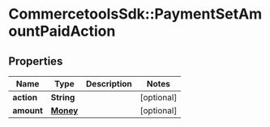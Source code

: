 # CommercetoolsSdk::PaymentSetAmountPaidAction

## Properties
Name | Type | Description | Notes
------------ | ------------- | ------------- | -------------
**action** | **String** |  | [optional] 
**amount** | [**Money**](Money.md) |  | [optional] 

